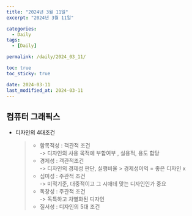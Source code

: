 ```yaml
---
title: "2024년 3월 11일"
excerpt: "2024년 3월 11일"

categories:
  - Daily
tags:
  - [Daily]

permalink: /daily/2024_03_11/

toc: true
toc_sticky: true

date: 2024-03-11
last_modified_at: 2024-03-11
---
```


## 컴퓨터 그래픽스

- 디자인의 4대조건
  > - 함목적성 : 객관적 조건  
  -> 디자인의 사용 목적에 부합여부 , 실용적, 용도 합당
  > - 경제성 : 객관적조건  
  -> 디자인의 경제성 판단, 실행비율 > 경제성이익 = 좋은 디자인 x
  > - 심미성 : 주관적 조건  
  -> 미적기준, 대중적이고 그 시애데 맞는 디자인인가 중요
  > - 독창성 : 주관적 조건  
  -> 독특하고 차별화된 디자인
  > - 질서성 : 디자인의 5대 조건


     